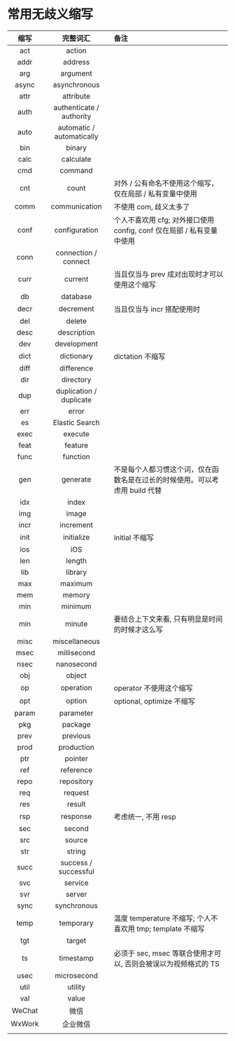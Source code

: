 # 常用无歧义缩写

| 缩写 | 完整词汇 | 备注 |
|:---:|:---:|:---|
| act | action |  |
| addr | address |  |
| arg | argument |  |
| async | asynchronous |  |
| attr | attribute |  |
| auth | authenticate / authority |  |
| auto | automatic / automatically |  |
| bin | binary |  |
| calc | calculate |  |
| cmd | command |  |
| cnt | count | 对外 / 公有命名不使用这个缩写，仅在局部 / 私有变量中使用 |
| comm | communication | 不使用 com, 歧义太多了 |
| conf | configuration | 个人不喜欢用 cfg; 对外接口使用 config, conf 仅在局部 / 私有变量中使用 |
| conn | connection / connect |  |
| curr | current | 当且仅当与 prev 成对出现时才可以使用这个缩写 |
| db | database |  |
| decr | decrement | 当且仅当与 incr 搭配使用时 |
| del | delete |  |
| desc | description |  |
| dev | development |  |
| dict | dictionary | dictation 不缩写 |
| diff | difference |  |
| dir | directory |  |
| dup | duplication / duplicate |  |
| err | error |  |
| es | Elastic Search |  |
| exec | execute |  |
| feat | feature |  |
| func | function |  |
| gen | generate | 不是每个人都习惯这个词，仅在函数名是在过长的时候使用。可以考虑用 build 代替 |
| idx | index |  |
| img | image |  |
| incr | increment |  |
| init | initialize | initial 不缩写 |
| ios | iOS |  |
| len | length |  |
| lib | library |  |
| max | maximum |  |
| mem | memory |  |
| min | minimum |  |
| min | minute | 要结合上下文来看, 只有明显是时间的时候才这么写 |
| misc | miscellaneous |  |
| msec | millisecond |  |
| nsec | nanosecond |  |
| obj | object |  |
| op | operation | operator 不使用这个缩写 |
| opt | option | optional, optimize 不缩写 |
| param | parameter |  |
| pkg | package |  |
| prev | previous |  |
| prod | production |  |
| ptr | pointer |  |
| ref | reference |  |
| repo | repository |  |
| req | request |  |
| res | result |  |
| rsp | response | 考虑统一, 不用 resp |
| sec | second |  |
| src | source |  |
| str | string |  |
| succ | success / successful |  |
| svc | service |  |
| svr | server |  |
| sync | synchronous |  |
| temp | temporary | 温度 temperature 不缩写; 个人不喜欢用 tmp; template 不缩写 |
| tgt | target |  |
| ts | timestamp | 必须于 sec, msec 等联合使用才可以, 否则会被误以为视频格式的 TS |
| usec | microsecond |  |
| util | utility |  |
| val | value |  |
| WeChat | 微信 |  |
| WxWork | 企业微信 |  |
|  |  |  |
